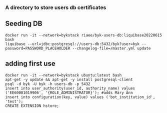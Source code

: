 ### A directory to store users db certificates

## Seeding DB

```
docker run -it --network=bykstack riaee/byk-users-db:liquibase20220615 bash
liquibase --url=jdbc:postgresql://users-db:5432/byk?user=byk --password=PASSWORD_PLACEHOLDER --changelog-file=/master.yml update

```

## adding first use

```
docker run -it --network=bykstack ubuntu:latest bash
apt-get -y update && apt-get -y install postgresql-client
psql -d byk -U byk -h users-db -p 5432
insert into user_authority(user_id, authority_name) values ('EE60001019906', '{ROLE_ADMINISTRATOR}'); #adds Märy Änn
insert into configuration(key, value) values ('bot_institution_id', 'test');
CREATE EXTENSION hstore;
```

